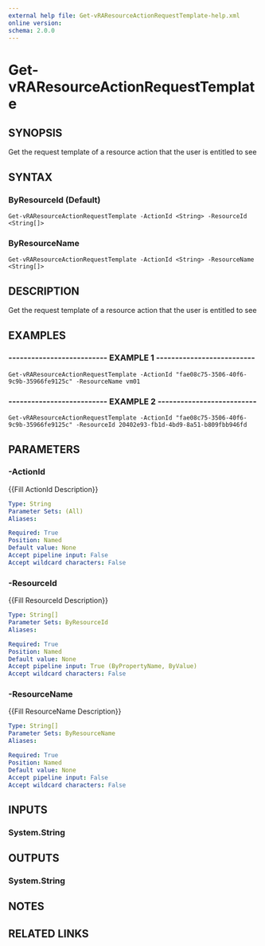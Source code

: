 ```yaml
---
external help file: Get-vRAResourceActionRequestTemplate-help.xml
online version: 
schema: 2.0.0
---
```


# Get-vRAResourceActionRequestTemplate

## SYNOPSIS
Get the request template of a resource action that the user is entitled to see

## SYNTAX

### ByResourceId (Default)
```
Get-vRAResourceActionRequestTemplate -ActionId <String> -ResourceId <String[]>
```

### ByResourceName
```
Get-vRAResourceActionRequestTemplate -ActionId <String> -ResourceName <String[]>
```

## DESCRIPTION
Get the request template of a resource action that the user is entitled to see

## EXAMPLES

### -------------------------- EXAMPLE 1 --------------------------
```
Get-vRAResourceActionRequestTemplate -ActionId "fae08c75-3506-40f6-9c9b-35966fe9125c" -ResourceName vm01
```

### -------------------------- EXAMPLE 2 --------------------------
```
Get-vRAResourceActionRequestTemplate -ActionId "fae08c75-3506-40f6-9c9b-35966fe9125c" -ResourceId 20402e93-fb1d-4bd9-8a51-b809fbb946fd
```

## PARAMETERS

### -ActionId
{{Fill ActionId Description}}

```yaml
Type: String
Parameter Sets: (All)
Aliases: 

Required: True
Position: Named
Default value: None
Accept pipeline input: False
Accept wildcard characters: False
```

### -ResourceId
{{Fill ResourceId Description}}

```yaml
Type: String[]
Parameter Sets: ByResourceId
Aliases: 

Required: True
Position: Named
Default value: None
Accept pipeline input: True (ByPropertyName, ByValue)
Accept wildcard characters: False
```

### -ResourceName
{{Fill ResourceName Description}}

```yaml
Type: String[]
Parameter Sets: ByResourceName
Aliases: 

Required: True
Position: Named
Default value: None
Accept pipeline input: False
Accept wildcard characters: False
```

## INPUTS

### System.String

## OUTPUTS

### System.String

## NOTES

## RELATED LINKS

